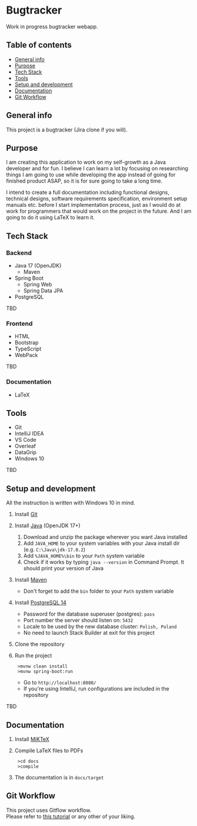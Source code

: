 # Bugtracker
Work in progress bugtracker webapp.

## Table of contents
* [General info](#general-info)
* [Purpose](#purpose)
* [Tech Stack](#tech-stack)
* [Tools](#tools)
* [Setup and development](#setup-and-development)
* [Documentation](#documentation)
* [Git Workflow](#git-workflow)

## General info
This project is a bugtracker (Jira clone if you will).

## Purpose
I am creating this application to work on my self-growth as a Java developer and for fun. I believe I can learn a lot by focusing on researching things I am going to use while developing the app instead of going for finished product ASAP, so it is for sure going to take a long time. 

I intend to create a full documentation including functional designs, technical designs, software requirements specification, environment setup manuals etc. before I start implementation process, just as I would do at work for programmers that would work on the project in the future. And I am going to do it using LaTeX to learn it.

## Tech Stack
### Backend
* Java 17 (OpenJDK)
    * Maven
* Spring Boot
    * Spring Web
    * Spring Data JPA
* PostgreSQL

TBD

### Frontend
* HTML
* Bootstrap
* TypeScript
* WebPack

TBD

### Documentation
* LaTeX

## Tools
* Git
* IntelliJ IDEA
* VS Code
* Overleaf
* DataGrip
* Windows 10

TBD

## Setup and development
All the instruction is written with Windows 10 in mind.
1. Install [Git](https://git-scm.com/downloads)
2. Install [Java](https://jdk.java.net/17/) (OpenJDK 17+)
    1. Download and unzip the package wherever you want Java installed
    2. Add `JAVA_HOME` to your system variables with your Java install dir (e.g. `C:\Java\jdk-17.0.2`)
    3. Add `%JAVA_HOME%\bin` to your `Path` system variable
    4. Check if it works by typing `java --version` in Command Prompt. It should print your version of Java
3. Install [Maven](https://maven.apache.org/install.html)
    * Don't forget to add the `bin` folder to your `Path` system variable
4. Install [PostgreSQL 14](https://www.postgresql.org/download/windows/)
    * Password for the database superuser (postgres): `pass`
    * Port number the server should listen on: `5432`
    * Locale to be used by the new database cluster: `Polish, Poland`
    * No need to launch Stack Builder at exit for this project
5. Clone the repository
6. Run the project

        >mvnw clean install
        >mvnw spring-boot:run

    * Go to `http://localhost:8080/`
    * If you're using IntelliJ, run configurations are included in the repository
    
TBD

## Documentation
1. Install [MiKTeX](https://miktex.org/download)
2. Compile LaTeX files to PDFs

        >cd docs
        >compile

3. The documentation is in `docs/target`

## Git Workflow
This project uses Gitflow workflow.  
Please refer to [this tutorial](https://www.atlassian.com/git/tutorials/comparing-workflows/gitflow-workflow) or any other of your liking.